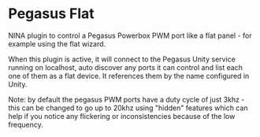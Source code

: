 ﻿# Pegasus Flat

NINA plugin  to control a Pegasus Powerbox PWM port like a flat panel - for example using the flat wizard.

When this plugin is active, it will connect to the Pegasus Unity service running on localhost, auto discover any ports it can control and list each one of them as a flat device. It references them by the name configured in Unity.


Note: by default the pegasus PWM ports have a duty cycle of just 3khz - this can be changed to go up to 20khz using "hidden" features which can help if you notice any flickering or inconsistencies because of the low frequency.
